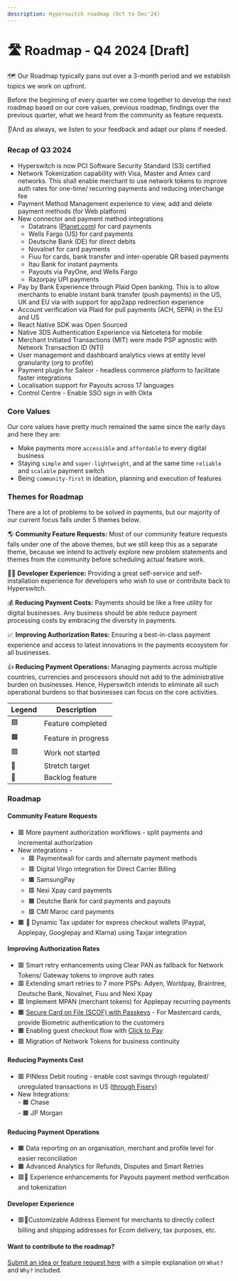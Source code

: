 ```yaml
---
description: Hyperswitch roadmap (Oct to Dec'24)
---
```


# 🛣️ Roadmap - Q4 2024 \[Draft]

🗺️ Our Roadmap typically pans out over a 3-month period and we establish topics we work on upfront.

Before the beginning of every quarter we come together to develop the next roadmap based on our core values, previous roadmap, findings over the previous quarter, what we heard from the community as feature requests.

👂And as always, we listen to your feedback and adapt our plans if needed.

### Recap of Q3 2024 <a href="#recap-of-q2-2024" id="recap-of-q2-2024"></a>

* Hyperswitch is now PCI Software Security Standard (S3) certified
* Network Tokenization capability with Visa, Master and Amex card networks. This shall enable merchant to use network tokens to improve auth rates for one-time/ recurring payments and reducing interchange fee
* Payment Method Management experience to view, add and delete payment methods (for Web platform)
* New connector and payment method integrations
  * Datatrans ([Planet.com](http://planet.com/)) for card payments
  * Wells Fargo (US) for card payments
  * Deutsche Bank (DE) for direct debits
  * Novalnet for card payments
  * Fiuu for cards, bank transfer and inter-operable QR based payments
  * Itau Bank for instant payments
  * Payouts via PayOne, and Wells Fargo
  * Razorpay UPI payments
* Pay by Bank Experience through Plaid Open banking. This is to allow merchants to enable instant bank transfer (push payments) in the US, UK and EU via with support for app2app redirection experience
* Account verification via Plaid for pull payments (ACH, SEPA) in the EU and US
* React Native SDK was Open Sourced
* Native 3DS Authentication Experience via Netcetera for mobile
* Merchant Initiated Transactions (MIT) were made PSP agnostic with Network Transaction ID (NTI)
* User management and dashboard analytics views at entity level granularity (org to profile)
* Payment plugin for Saleor - headless commerce platform to facilitate faster integrations
* Localisation support for Payouts across 17 languages
* Control Centre - Enable SSO sign in with Okta

### Core Values <a href="#core-values" id="core-values"></a>

Our core values have pretty much remained the same since the early days and here they are:

* Make payments more `accessible` and `affordable` to every digital business
* Staying `simple` and `super-lightweight`, and at the same time `reliable` and `scalable` payment switch
* Being `community-first` in ideation, planning and execution of features

### Themes for Roadmap <a href="#themes-for-roadmap" id="themes-for-roadmap"></a>

There are a lot of problems to be solved in payments, but our majority of our current focus falls under 5 themes below.

🌎 **Community Feature Requests:** Most of our community feature requests falls under one of the above themes, but we still keep this as a separate theme, because we intend to actively explore new problem statements and themes from the community before scheduling actual feature work.

👨‍💻 **Developer Experience:** Providing a great self-service and self-installation experience for developers who wish to use or contribute back to Hyperswitch.

💰 **Reducing Payment Costs:** Payments should be like a free utility for digital businesses. Any business should be able reduce payment processing costs by embracing the diversity in payments.

📈 **Improving Authorization Rates:** Ensuring a best-in-class payment experience and access to latest innovations in the payments ecosystem for all businesses.

👍 **Reducing Payment Operations:** Managing payments across multiple countries, currencies and processors should not add to the administrative burden on businesses. Hence, Hyperswitch intends to eliminate all such operational burdens so that businesses can focus on the core activities.

| **Legend** | **Description**     |
| ---------- | ------------------- |
| 🟩         | Feature completed   |
| 🟧         | Feature in progress |
| 🟥         | Work not started    |
| 💪         | Stretch target      |
| 🚛         | Backlog feature     |

### Roadmap <a href="#roadmap" id="roadmap"></a>

#### Community Feature Requests <a href="#community-feature-requests" id="community-feature-requests"></a>

* 🟥 More payment authorization workflows - split payments and incremental authorization
* New integrations -&#x20;
  * 🟥 Paymentwall for cards and alternate payment methods
  * 🟥 Digital Virgo integration for Direct Carrier Billing
  * 🟧 SamsungPay
  * 🟥 Nexi Xpay card payments
  * 🟧 Deutche Bank for card payments and payouts
  * 🟥 CMI Maroc card payments
* 🟧 🚛 Dynamic Tax updater for express checkout wallets (Paypal, Applepay, Googlepay and Klarna) using Taxjar integration

#### Improving Authorization Rates <a href="#improving-authorization-rates" id="improving-authorization-rates"></a>

* 🟥 Smart retry enhancements using Clear PAN as fallback for Network Tokens/ Gateway tokens to improve auth rates
* 🟥 Extending smart retries to 7 more PSPs: Adyen, Worldpay, Braintree, Deutsche Bank, Novalnet, Fiuu and Nexi Xpay
* 🟥 Implement MPAN (merchant tokens) for Applepay recurring payments
* 🟧  [Secure Card on File (SCOF) with Passkeys](https://developer.mastercard.com/mastercard-checkout-solutions/documentation/token-authentication/tas\_scof/use-case1/) - For Mastercard cards, provide Biometric authentication to the customers
* 🟧 Enabling guest checkout flow with [Click to Pay](https://developer.mastercard.com/mastercard-checkout-solutions/documentation/use-cases/click-to-pay/)&#x20;
* 🟥 Migration of Network Tokens for business continuity

#### Reducing Payments Cost <a href="#reducing-payments-cost" id="reducing-payments-cost"></a>

* 🟥 PINless Debit routing - enable cost savings through regulated/ unregulated transactions in US ([through Fiserv](https://developer.fiserv.com/product/CommerceHub/docs/?path=docs/Resources/Guides/Debit/Debit.md\&branch=main))
* New Integrations:\
  \- 🟧 Chase\
  \- 🟧 JP Morgan

#### Reducing Payment Operations <a href="#reducing-payment-operations" id="reducing-payment-operations"></a>

* 🟧 Data reporting on an organisation, merchant and profile level for easier reconciliation
* 🟧 Advanced Analytics for Refunds, Disputes and Smart Retries
* 🟥🚛 Experience enhancements for Payouts payment method verification and tokenization

#### Developer Experience <a href="#developer-experience" id="developer-experience"></a>

* 🟥💪Customizable Address Element for merchants to directly collect billing and shipping addresses for Ecom delivery, tax purposes, etc.

#### **Want to contribute to the roadmap?** <a href="#want-to-contribute-to-the-roadmap" id="want-to-contribute-to-the-roadmap"></a>

[Submit an idea or feature request here](https://github.com/juspay/hyperswitch/discussions/categories/ideas-feature-requests) with a simple explanation on `What?` and `Why?` included.
